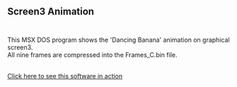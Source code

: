 ## Screen3 Animation<br><br>

This MSX DOS program shows the 'Dancing Banana' animation on graphical screen3.<br>
All nine frames are compressed into the Frames_C.bin file.<br><br>

[Click here to see this software in action](https://youtu.be/3oPFKyx0GjI)

